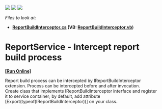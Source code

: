 <!-- default badges list -->
![](https://img.shields.io/endpoint?url=https://codecentral.devexpress.com/api/v1/VersionRange/128604666/13.2.5%2B)
[![](https://img.shields.io/badge/Open_in_DevExpress_Support_Center-FF7200?style=flat-square&logo=DevExpress&logoColor=white)](https://supportcenter.devexpress.com/ticket/details/E4865)
[![](https://img.shields.io/badge/📖_How_to_use_DevExpress_Examples-e9f6fc?style=flat-square)](https://docs.devexpress.com/GeneralInformation/403183)
<!-- default badges end -->
<!-- default file list -->
*Files to look at*:

* **[ReportBuildInterceptor.cs](./CS/S171806_Build.Web/ReportBuildInterceptor.cs) (VB: [ReportBuildInterceptor.vb](./VB/S171806_Build.Web/ReportBuildInterceptor.vb))**
<!-- default file list end -->
# ReportService - Intercept report build process
<!-- run online -->
**[[Run Online]](https://codecentral.devexpress.com/e4865)**
<!-- run online end -->


<p>Report build process can be intercepted by IReportBuildInterceptor extension. Process can be intercepted before and after invocation.<br />
Create class that implements IReportBuildInterceptor interface and register it to service container; by default, add attribute [Export(typeof(IReportBuildInterceptor))] on your class.</p>

<br/>


